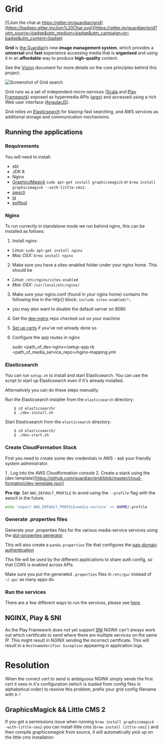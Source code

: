Grid
====
 
[![Join the chat at https://gitter.im/guardian/grid](https://badges.gitter.im/Join%20Chat.svg)](https://gitter.im/guardian/grid?utm_source=badge&utm_medium=badge&utm_campaign=pr-badge&utm_content=badge)

**Grid** is [the Guardian](http://www.theguardian.com/)’s new **image
management system**, which provides a **universal** and **fast**
experience accessing media that is **organised** and using it in an
**affordable** way to produce **high-quality** content.

See the [Vision](VISION.md) document for more details on the core
principles behind this project.

![Screenshot of Grid search](docs/images/screenshot-2015-07-03T11:34:43.jpg)

Grid runs as a set of independent micro-services
([Scala](http://www.scala-lang.org/) and
[Play Framework](https://playframework.com/)) exposed as hypermedia
APIs ([argo](https://github.com/argo-rest/spec)) and accessed using a
rich Web user interface ([AngularJS](https://angularjs.org/)).

Grid relies on [Elasticsearch](https://www.elastic.co/) for
blazing-fast searching, and AWS services as additional storage and
communication mechanisms.


Running the applications
------------------------

### Requirements

You will need to install:

* sbt
* JDK 8
* Nginx
* [GraphicsMagick](http://www.graphicsmagick.org/)
`sudo apt-get install graphicsmagick` or `brew install graphicsmagick --with-little-cms2`.
* [awscli](https://aws.amazon.com/cli/)
* [jq](https://stedolan.github.io/jq/)
* [exiftool](http://www.sno.phy.queensu.ca/~phil/exiftool/)


### Nginx

To run correctly in standalone mode we run behind nginx, this can be installed as follows:

1. Install nginx:
  * *Linux:*   ```sudo apt-get install nginx```
  * *Mac OSX:* ```brew install nginx```

2. Make sure you have a sites-enabled folder under your nginx home. This should be
  * *Linux:* ```/etc/nginx/sites-enabled```
  * *Mac OSX:* ```/usr/local/etc/nginx/```

3. Make sure your nginx.conf (found in your nginx home) contains the following line in the http{} block:
`include sites-enabled/*;`
  * you may also want to disable the default server on 8080

4. Get the [dev-nginx](https://github.com/guardian/dev-nginx) repo checked out on your machine

5. [Set up certs](https://github.com/guardian/dev-nginx#install-ssl-certificates) if you've not already done so

6. Configure the app routes in nginx

    sudo <path_of_dev-nginx>/setup-app.rb <path_of_media_service_repo>/nginx-mapping.yml

### Elasticsearch

You can run `setup.sh` to install and start Elasticsearch.  You can use
the script to start up Elasticsearch even if it's already installed.

Alternatively you can do these steps manually:

Run the Elasticsearch installer from the `elasticsearch` directory:

        $ cd elasticsearch/
        $ ./dev-install.sh

Start Elasticsearch from the `elasticsearch` directory:

        $ cd elasticsearch/
        $ ./dev-start.sh

### Create CloudFormation Stack

First you need to create some dev credentials in AWS - ask your friendly system administrator.

1 . Log into the AWS Cloudformation console
2.  Create a stack using the (dev template)[https://github.com/guardian/grid/blob/master/cloud-formation/dev-template.json]

**Pro-tip**: Set `AWS_DEFAULT_PROFILE` to avoid using the `--profile` flag with the awscli in the future.

```sh
echo 'export AWS_DEFAULT_PROFILE=media-service' >> $HOME/.profile
```

### Generate .properties files

Generate your .properties files for the various media-service services using the
[dot-properties generator](./docker/configs/generators/README.md)

This will also create a ```panda.properties``` file that configures the
[pan-domain authentication](https://github.com/guardian/pan-domain-authentication)

This file will be used by the different applications to share auth
config, so that CORS is enabled across APIs.

Make sure you put the generated ```.properties``` files in
```/etc/gu/``` instead of ```~/.gu/``` as many apps do.


### Run the services
There are a few different ways to run the services, please see [here](./docs/running.md).

## NGINX, Play & SNI

As the Play Framework does not yet support [SNI](https://en.wikipedia.org/wiki/Server_Name_Indication) NGINX can't always work out which certificate to send where there are multiple services on the same IP. This might result in NGINX sending the incorrect certificate. This will result in a `HostnameVerifier Exception` appearing in application logs.

# Resolution

When the correct cert to send is ambiguous NGINX simply sends the first cert it sees in it's configuration (which is loaded from config files in alphabetical order) to resolve this problem, prefix your grid config filename with `0-`!


## GraphicsMagick && Little CMS 2

If you get a permissions issue when running
``` brew install graphicsmagick --with-little-cms2 ```
you can install little cms (``` brew install little-cms2 ``` )
and then compile graphicsmagick from source, it will automatically pick up on the little cms installation

